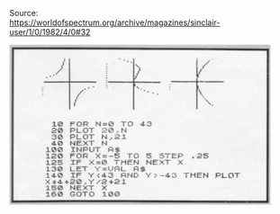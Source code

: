 Source:<br />
https://worldofspectrum.org/archive/magazines/sinclair-user/1/0/1982/4/0#32

![alt text](https://github.com/RetrocompSi/ZX81/blob/master/Koda/Graph%20Plotter/graph-plotter.jpg)

